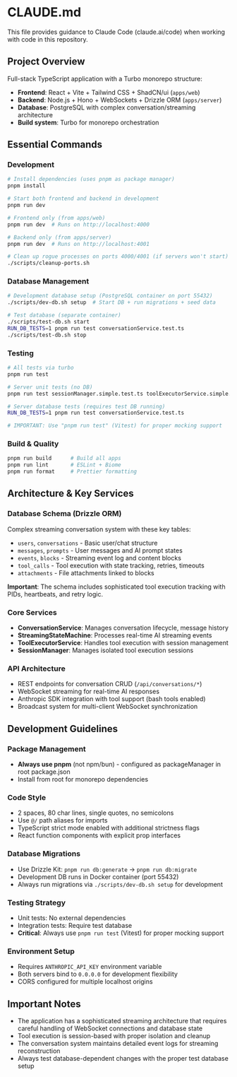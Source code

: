 # CLAUDE.md

This file provides guidance to Claude Code (claude.ai/code) when working with code in this repository.

## Project Overview

Full-stack TypeScript application with a Turbo monorepo structure:

- **Frontend**: React + Vite + Tailwind CSS + ShadCN/ui (`apps/web`)
- **Backend**: Node.js + Hono + WebSockets + Drizzle ORM (`apps/server`)
- **Database**: PostgreSQL with complex conversation/streaming architecture
- **Build system**: Turbo for monorepo orchestration

## Essential Commands

### Development

```bash
# Install dependencies (uses pnpm as package manager)
pnpm install

# Start both frontend and backend in development
pnpm run dev

# Frontend only (from apps/web)
pnpm run dev  # Runs on http://localhost:4000

# Backend only (from apps/server)
pnpm run dev  # Runs on http://localhost:4001

# Clean up rogue processes on ports 4000/4001 (if servers won't start)
./scripts/cleanup-ports.sh
```

### Database Management

```bash
# Development database setup (PostgreSQL container on port 55432)
./scripts/dev-db.sh setup  # Start DB + run migrations + seed data

# Test database (separate container)
./scripts/test-db.sh start
RUN_DB_TESTS=1 pnpm run test conversationService.test.ts
./scripts/test-db.sh stop
```

### Testing

```bash
# All tests via turbo
pnpm run test

# Server unit tests (no DB)
pnpm run test sessionManager.simple.test.ts toolExecutorService.simple.test.ts

# Server database tests (requires test DB running)
RUN_DB_TESTS=1 pnpm run test conversationService.test.ts

# IMPORTANT: Use "pnpm run test" (Vitest) for proper mocking support
```

### Build & Quality

```bash
pnpm run build      # Build all apps
pnpm run lint       # ESLint + Biome
pnpm run format     # Prettier formatting
```

## Architecture & Key Services

### Database Schema (Drizzle ORM)

Complex streaming conversation system with these key tables:

- `users`, `conversations` - Basic user/chat structure
- `messages`, `prompts` - User messages and AI prompt states
- `events`, `blocks` - Streaming event log and content blocks
- `tool_calls` - Tool execution with state tracking, retries, timeouts
- `attachments` - File attachments linked to blocks

**Important**: The schema includes sophisticated tool execution tracking with PIDs, heartbeats, and retry logic.

### Core Services

- **ConversationService**: Manages conversation lifecycle, message history
- **StreamingStateMachine**: Processes real-time AI streaming events
- **ToolExecutorService**: Handles tool execution with session management
- **SessionManager**: Manages isolated tool execution sessions

### API Architecture

- REST endpoints for conversation CRUD (`/api/conversations/*`)
- WebSocket streaming for real-time AI responses
- Anthropic SDK integration with tool support (bash tools enabled)
- Broadcast system for multi-client WebSocket synchronization

## Development Guidelines

### Package Management

- **Always use pnpm** (not npm/bun) - configured as packageManager in root package.json
- Install from root for monorepo dependencies

### Code Style

- 2 spaces, 80 char lines, single quotes, no semicolons
- Use `@/` path aliases for imports
- TypeScript strict mode enabled with additional strictness flags
- React function components with explicit prop interfaces

### Database Migrations

- Use Drizzle Kit: `pnpm run db:generate` → `pnpm run db:migrate`
- Development DB runs in Docker container (port 55432)
- Always run migrations via `./scripts/dev-db.sh setup` for development

### Testing Strategy

- Unit tests: No external dependencies
- Integration tests: Require test database
- **Critical**: Always use `pnpm run test` (Vitest) for proper mocking support

### Environment Setup

- Requires `ANTHROPIC_API_KEY` environment variable
- Both servers bind to `0.0.0.0` for development flexibility
- CORS configured for multiple localhost origins

## Important Notes

- The application has a sophisticated streaming architecture that requires careful handling of WebSocket connections and database state
- Tool execution is session-based with proper isolation and cleanup
- The conversation system maintains detailed event logs for streaming reconstruction
- Always test database-dependent changes with the proper test database setup
